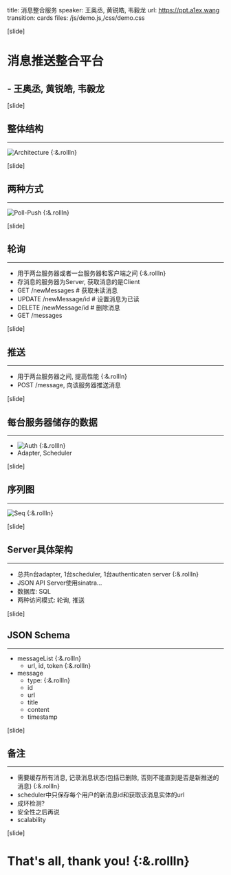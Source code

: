 title: 消息整合服务
speaker: 王奥丞, 黄锐皓, 韦毅龙
url: https://ppt.a1ex.wang
transition: cards
files: /js/demo.js,/css/demo.css

[slide]
# 消息推送整合平台
## - 王奥丞, 黄锐皓, 韦毅龙

[slide]
## 整体结构
------
![Architecture](/assets/main.jpg)  {:&.rollIn}

[slide]
## 两种方式
------
![Poll-Push](/assets/poll-push.jpg)  {:&.rollIn}

[slide]
## 轮询
------
- 用于两台服务器或者一台服务器和客户端之间  {:&.rollIn}
- 存消息的服务器为Server, 获取消息的是Client
- GET     /newMessages   # 获取未读消息
- UPDATE  /newMessage/id # 设置消息为已读
- DELETE  /newMessage/id # 删除消息
- GET     /messages

[slide]
## 推送
------
- 用于两台服务器之间, 提高性能  {:&.rollIn}
- POST /message, 向该服务器推送消息

[slide]
## 每台服务器储存的数据
------
- ![Auth](/assets/auth.jpg)  {:&.rollIn}
- Adapter, Scheduler

[slide]
## 序列图
------
![Seq](/assets/seq.jpg)  {:&.rollIn}

[slide]
## Server具体架构
------
- 总共n台adapter, 1台scheduler, 1台authenticaten server  {:&.rollIn}
- JSON API Server使用sinatra...
- 数据库: SQL
- 两种访问模式: 轮询, 推送

[slide]
## JSON Schema
------
- messageList  {:&.rollIn}
  - url, id, token  {:&.rollIn}
- message
  - type:  {:&.rollIn}
  - id
  - url
  - title
  - content
  - timestamp

[slide]
## 备注
------
- 需要缓存所有消息, 记录消息状态(包括已删除, 否则不能直到是否是新推送的消息)  {:&.rollIn}
- scheduler中只保存每个用户的新消息id和获取该消息实体的url
- 成环检测?
- 安全性之后再说
- scalability

[slide]
# That's all, thank you!  {:&.rollIn}

